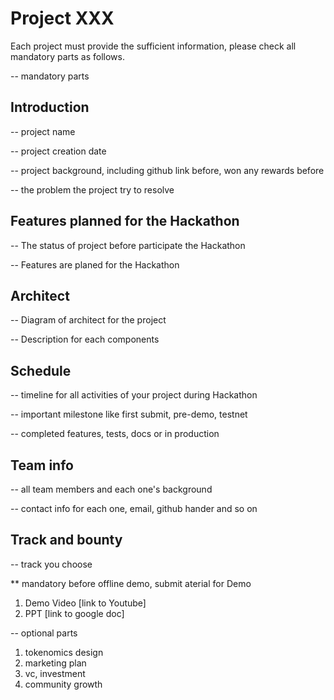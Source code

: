 # Project XXX
Each project must provide the sufficient information, please check all mandatory parts as follows.

-- mandatory parts
## Introduction
-- project name

-- project creation date

-- project background, including github link before, won any rewards before

-- the problem the project try to resolve


## Features planned for the Hackathon
-- The status of project before participate the Hackathon

-- Features are planed for the Hackathon

## Architect
-- Diagram of architect for the project

-- Description for each components

## Schedule
-- timeline for all activities of your project during Hackathon

-- important milestone like first submit, pre-demo, testnet

-- completed features, tests, docs or in production

## Team info
-- all team members and each one's background

-- contact info for each one, email, github hander and so on

## Track and bounty
-- track you choose


** mandatory before offline demo, submit aterial for Demo
1. Demo Video [link to Youtube]
2. PPT [link to google doc]

-- optional parts
1. tokenomics design
2. marketing plan
3. vc, investment
4. community growth

